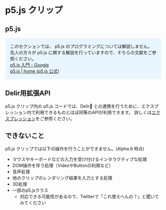 # p5.js クリップ

## p5.js
<aside style='margin-bottom:1.275em;padding:16px;background:#e8f6ff;border-radius:4px'>
このセクションでは、 p5.js のプログラミングについては解説しません。<br>
先人の方々が p5.js に関する解説を行っていますので、そちらの文献をご参照ください。<br>
<a href="https://www.google.co.jp/search?q=p5.js+%E5%85%A5%E9%96%80">p5.js 入門 - Google</a><br>
<a href="https://p5js.org/">p5.js | home (p5.js 公式)</a>
</aside>

## Delir用拡張API

p5.js クリップ内の p5.js コードでは、Delir との連携を行うために、エクスプレッション内で利用できるものとほぼ同等のAPIが利用できます。
詳しくは[エクスプレッション](../0x_expression.html)をご参照ください。

## できないこと

p5.js クリップでは以下の操作を行うことができません。(Alpha.6 時点)

- マウスやキーボードなどの入力を受け付けるインタラクティブな処理
- DOM操作を伴う処理（VideoやButtonの利用など）
- 音声処理
- 他のクリップのレンダリング結果を入力とする処理
- 3D処理
- 一部のp5.jsクラス
  - 対応できる可能性があるので、Twitterで「これ使えへんの？」と聞いてみてください

